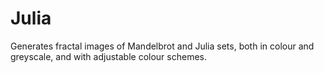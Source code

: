 # Julia
Generates fractal images of Mandelbrot and Julia sets, both in colour and greyscale, and with adjustable colour schemes.
